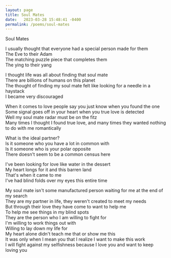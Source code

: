 ```yaml
---
layout: page
title: Soul Mates
date:   2023-03-28 15:48:41 -0400
permalink: /poems/soul-mates
---
```

Soul Mates

I usually thought that everyone had a special person made for them  
The Eve to their Adam  
The matching puzzle piece that completes them  
The ying to their yang  
  
I thought life was all about finding that soul mate  
There are billions of humans on this planet  
The thought of finding my soul mate felt like looking for a needle in a haystack  
I became very discouraged  
  
When it comes to love people say you just know when you found the one  
Some signal goes off in your heart when you true love is detected  
Well my soul mate radar must be on the fitz  
Many times I thought I found true love, and many times they wanted nothing to do   with me romantically
  
What is the ideal partner?  
Is it someone who you have a lot in common with  
Is it someone who is your polar opposite  
There doesn't seem to be a common census here  
  
I've been looking for love like water in the dessert  
My heart longs for it and this barren land  
That's when it came to me  
I've had blind folds over my eyes this entire time  
  
My soul mate isn't some manufactured person waiting for me at the end of my search  
They are my partner in life, they weren't created to meet my needs  
But through their love they have come to want to help me  
To help me see things in my blind spots  
They are the person who I am willing to fight for  
I'm willing to work things out with  
Willing to lay down my life for  
My heart alone didn't teach me that or show me this  
It was only when I mean you that I realize I want to make this work  
I will fight against my selfishness because I love you and want to keep loving you  